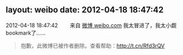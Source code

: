 layout: weibo
date: 2012-04-18 18:47:42
---
<meta name="referrer" content="no-referrer" />

2012-04-18 18:47:42  &nbsp;&nbsp;&nbsp;&nbsp;&nbsp;&nbsp; 来自 <a href="http://weibo.com/" rel="nofollow">微博 weibo.com</a>
我太冒进了，我太小觑bookmark了……
>  抱歉，此微博已被作者删除。查看帮助：http://t.cn/Rfd3rQV
